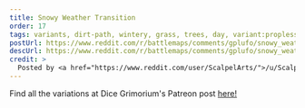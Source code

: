 ```yaml
---
title: Snowy Weather Transition
order: 17
tags: variants, dirt-path, wintery, grass, trees, day, variant:propless, variant:alternate-colors, variant:night, artist:dicegrimorium
postUrl: https://www.reddit.com/r/battlemaps/comments/gplufo/snowy_weather_transition_24x34/
descUrl: https://www.reddit.com/r/battlemaps/comments/gplufo/snowy_weather_transition_24x34/frmnsf9/
credit: >
  Posted by <a href="https://www.reddit.com/user/ScalpelArts/">/u/ScalpelArts</a> to <a href="https://www.reddit.com/r/battlemaps/">/r/battlemaps</a> in May, 2020. <br/> Please support the artist on <a href="https://www.patreon.com/dicegrimorium">Patreon</a> and follow them on <a href="https://www.instagram.com/dicegrimorium/">Instagram</a>, <a href="https://twitter.com/DiceGrimorium">Twitter</a>
---
```

Find all the variations at Dice Grimorium's Patreon post <a href="https://www.patreon.com/posts/snowy-weather-36484572" title="Snowy Weather Transition on Dice Grimorium's Patreon">here!</a>
